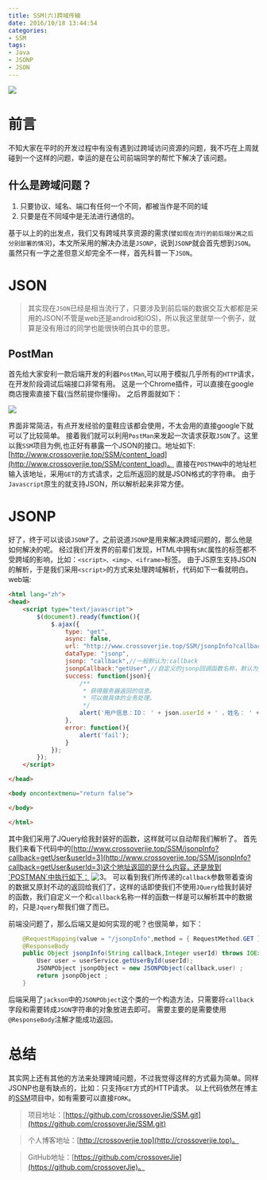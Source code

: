 ```yaml
---
title: SSM(六)跨域传输
date: 2016/10/18 13:44:54       
categories: 
- SSM
tags: 
- Java
- JSONP
- JSON
---
```

![](https://ws2.sinaimg.cn/large/0069RVTdly1fu80ar91nfj30jg0ayabh.jpg)

# 前言
不知大家在平时的开发过程中有没有遇到过跨域访问资源的问题，我不巧在上周就碰到一个这样的问题，幸运的是在公司前端同学的帮忙下解决了该问题。

## 什么是跨域问题？
1. 只要协议、域名、端口有任何一个不同，都被当作是不同的域
2. 只要是在不同域中是无法进行通信的。

<!--more-->

基于以上的的出发点，我们又有跨域共享资源的需求(`譬如现在流行的前后端分离之后分别部署的情况`)，本文所采用的解决办法是`JSONP`，说到`JSONP`就会首先想到`JSON`。虽然只有一字之差但意义却完全不一样，首先科普一下`JSON`。


# JSON
> 其实现在`JSON`已经是相当流行了，只要涉及到前后端的数据交互大都都是采用的JSON(不管是web还是android和IOS)，所以我这里就举一个例子，就算是没有用过的同学也能很快明白其中的意思。

## PostMan
首先给大家安利一款后端开发的利器`PostMan`,可以用于模拟几乎所有的`HTTP`请求，在开发阶段调试后端接口非常有用。
这是一个Chrome插件，可以直接在google商店搜索直接下载(当然前提你懂得)。
之后界面就如下：

![](https://ws1.sinaimg.cn/large/0069RVTdly1fu80bfxx1vj30jg08fmxz.jpg)

界面非常简洁，有点开发经验的童鞋应该都会使用，不太会用的直接google下就可以了比较简单。
接着我们就可以利用`PostMan`来发起一次请求获取`JSON`了。这里以我`SSM`项目为例,也正好有暴露一个JSON的接口。地址如下:
[http://www.crossoverjie.top/SSM/content_load](http://www.crossoverjie.top/SSM/content_load)。
直接在`POSTMAN`中的地址栏输入该地址，采用`GET`的方式请求，之后所返回的就是JSON格式的字符串。
由于`Javascript`原生的就支持JSON，所以解析起来非常方便。

# JSONP
好了，终于可以谈谈`JSONP`了。之前说道`JSONP`是用来解决跨域问题的，那么他是如何解决的呢。
经过我们开发界的前辈们发现，HTML中拥有`SRC`属性的标签都不受跨域的影响，比如：`<script>、<img>、<iframe>`标签。
由于JS原生支持JSON的解析，于是我们采用`<script>`的方式来处理跨域解析，代码如下一看就明白。
web端:
```html
<html lang="zh">
<head>
    <script type="text/javascript">
        $(document).ready(function(){
            $.ajax({
                type: "get",
                async: false,
                url: "http://www.crossoverjie.top/SSM/jsonpInfo?callback=getUser&userId=3",
                dataType: "jsonp",
                jsonp: "callback",//一般默认为:callback
                jsonpCallback:"getUser",//自定义的jsonp回调函数名称，默认为jQuery自动生成的随机函数名，也可以写"?"，jQuery会自动为你处理数据
                success: function(json){
                    /**
                     * 获得服务器返回的信息。
                     * 可以做具体的业务处理。
                     */
                    alert('用户信息：ID： ' + json.userId + ' ，姓名： ' + json.username + '。');
                },
                error: function(){
                    alert('fail');
                }
            });
        });
    </script>

</head>

<body oncontextmenu="return false">

</body>

</html>
```
其中我们采用了JQuery给我封装好的函数，这样就可以自动帮我们解析了。
首先我们来看下代码中的[http://www.crossoverjie.top/SSM/jsonpInfo?callback=getUser&userId=3](http://www.crossoverjie.top/SSM/jsonpInfo?callback=getUser&userId=3)这个地址返回的是什么内容，还是放到`POSTMAN`中执行如下：
![3](http://img.blog.csdn.net/20161018005211291)。
可以看到我们所传递的`callback`参数带着查询的数据又原封不动的返回给我们了，这样的话即使我们不使用`JQuery`给我封装好的函数，我们自定义一个和`callback`名称一样的函数一样是可以解析其中的数据的，只是`Jquery`帮我们做了而已。

前端没问题了，那么后端又是如何实现的呢？也很简单，如下：
```java
    @RequestMapping(value = "/jsonpInfo",method = { RequestMethod.GET })
    @ResponseBody
    public Object jsonpInfo(String callback,Integer userId) throws IOException {
        User user = userService.getUserById(userId);
        JSONPObject jsonpObject = new JSONPObject(callback,user) ;
        return jsonpObject ;
    }
```
后端采用了`jackson`中的`JSONPObject`这个类的一个构造方法，只需要将`callback`字段和需要转成`JSON`字符串的对象放进去即可。
需要主要的是需要使用`@ResponseBody`注解才能成功返回。

# 总结
其实网上还有其他的方法来处理跨域问题，不过我觉得这样的方式最为简单。同样JSONP也是有缺点的，比如：只支持`GET`方式的HTTP请求。
以上代码依然在博主的[SSM](https://github.com/crossoverJie/SSM)项目中，如有需要可以直接`FORK`。

> 项目地址：[https://github.com/crossoverJie/SSM.git](https://github.com/crossoverJie/SSM.git)

> 个人博客地址：[http://crossoverjie.top](http://crossoverjie.top)。

> GitHub地址：[https://github.com/crossoverJie](https://github.com/crossoverJie)。